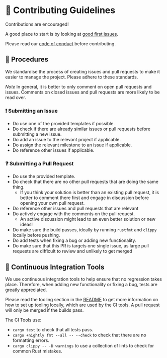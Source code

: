 # 👥 Contributing Guidelines

Contributions are encouraged!

A good place to start is by looking at [good first issues](https://github.com/JSAbrahams/mamba/labels/good%20first%20issue).

Please read our [code of conduct](https://github.com/JSAbrahams/mamba/blob/code-of-conduct/CODE_OF_CONDUCT.md) before contributing.


## 📝 Procedures

We standardise the process of creating issues and pull requests to make it easier to manage the project.
Please adhere to these standards.

*Note* In general, it is better to only comment on open pull requests and issues.
Comments on closed issues and pull requests are more likely to be read over.

### ❗ Submitting an Issue

- Do use one of the provided templates if possible.
- Do check if there are already similar issues or pull requests before submitting a new issue.
- Do add an issue to the relevant project if applicable.
- Do assign the relevant milestone to an issue if applicable.
- Do reference other issues if applicable.

### ❓ Submitting a Pull Request

- Do use the provided template.
- Do check that there are no other pull requests that are doing the same thing. 
  - If you think your solution is better than an existing pull request, it is better to comment there first and engage in discussion before opening your own pull request.
- Do reference other issues and pull requests that are relevant
- Do actively engage with the comments on the pull request. 
  - An active discussion might lead to an even better solution or new ideas!
- Do make sure the build passes, ideally by running `rustfmt` and `clippy` locally before pushing.
- Do add tests when fixing a bug or adding new functionality.
- Do make sure that this PR is targets one single issue, as large pull requests are difficult to review and unlikely to get merged

## 🔄 Continuous Integration Tools

We use continuous integration tools to help ensure that no regression takes place.
Therefore, when adding new functionality or fixing a bug, tests are greatly appreciated.

Please read the tooling section in the [README](/README.md) to get more information on how to set up tooling locally, which are used by the CI tools.
A pull request will only be merged if the builds pass.

The CI Tools use:
- `cargo test` to check that all tests pass.
- `cargo +nightly fmt --all -- --check` to check that there are no formatting errors.
- `cargo clippy -- -D warnings` to use a collection of lints to check for common Rust mistakes.

